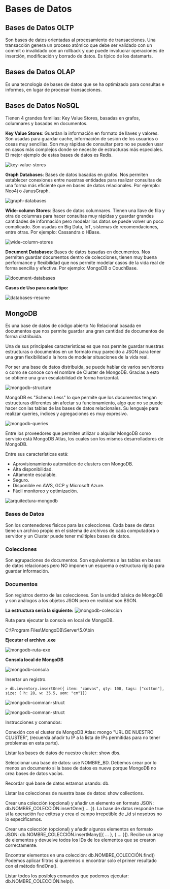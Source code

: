 # Bases de Datos

## Bases de Datos OLTP

Son bases de datos orientadas al procesamiento de transacciones. Una transacción genera un proceso atómico que debe ser validado con un commit o invalidado con un rollback y que puede involucrar operaciones de inserción, modificación y borrado de datos. Es típico de los datamarts.

## Bases de Datos OLAP

Es una tecnología de bases de datos que se ha optimizado para consultas e informes, en lugar de procesar transacciones.

## Bases de Datos NoSQL

Tienen 4 grandes familias: Key Value Stores, basadas en grafos, columnares y basadas en documentos.

**Key Value Stores**: Guardan la información en formato de llaves y valores. Son usadas para guardar cache, información de sesión de los usuarios o cosas muy sencillas. Son muy rápidas de consultar pero no se pueden usar en casos más complejos donde se necesite de estructuras más especiales. El mejor ejemplo de estas bases de datos es Redis.

![key-value-stores](/pictures/key-value-stores.PNG)

**Graph Databases**: Bases de datos basadas en grafos. Nos permiten establecer conexiones entre nuestras entidades para realizar consultas de una forma más eficiente que en bases de datos relacionales. Por ejemplo: Neo4j o JanusGraph.

![graph-databases](/pictures/graph-databases.PNG)

**Wide-column Stores**: Bases de datos columnares. Tienen una llave de fila y otra de columnas para hacer consultas muy rápidas y guardar grandes cantidades de información pero modelar los datos se puede volver un poco complicado. Son usadas en Big Data, IoT, sistemas de recomendaciones, entre otras. Por ejemplo: Cassandra o HBase.

![wide-column-stores](/pictures/wide-column-stores.PNG)

**Document Databases**: Bases de datos basadas en documentos. Nos permiten guardar documentos dentro de colecciones, tienen muy buena performance y flexibilidad que nos permite modelar casos de la vida real de forma sencilla y efectiva. Por ejemplo: MongoDB o CouchBase.

![document-databases](/pictures/document-databases.PNG)

**Casos de Uso para cada tipo:**

![databases-resume](/pictures/databases-resume.PNG)

## MongoDB

Es una base de datos de código abierto No Relacional basada en documentos que nos permite guardar una gran cantidad de documentos de forma distribuida.

Una de sus principales características es que nos permite guardar nuestras estructuras o documentos en un formato muy parecido a JSON para tener una gran flexibilidad a la hora de modelar situaciones de la vida real.

Por ser una base de datos distribuida, se puede hablar de varios servidores o como se conoce con el nombre de Cluster de MongoDB. Gracias a esto se obtiene una gran escalabilidad de forma horizontal.

![mongodb-structure](/pictures/mongodb-structure.PNG)

MongoDB es "Schema Less" lo que permite que los documentos tengan estructuras diferentes sin afectar su funcionamiento, algo que no se puede hacer con las tablas de las bases de datos relacionales. Su lenguaje para realizar queries, índices y agregaciones es muy expresivo.

![mongodb-queries](/pictures/mongodb-queries.PNG)

Entre los proveedores que permiten utilizar o alquilar MongoDB como servicio está MongoDB Atlas, los cuales son los mismos desarrolladores de MongoDB.

Entre sus características está:

* Aprovisionamiento automático de clusters con MongoDB.
* Alta disponibilidad.
* Altamente escalable.
* Seguro.
* Disponible en AWS, GCP y Microsoft Azure.
* Fácil monitoreo y optimización.

![arquitectura-mongodb](/pictures/arquitectura-mongodb.PNG)

### Bases de Datos
Son los contenedores físicos para las colecciones. Cada base de datos tiene un archivo propio en el sistema de archivos de cada computadora o servidor y un Cluster puede tener múltiples bases de datos.

### Colecciones
Son agrupaciones de documentos. Son equivalentes a las tablas en bases de datos relacionaes pero NO imponen un esquema o estructura rígida para guardar información.

### Documentos
Son registros dentro de las colecciones. Son la unidad básica de MongoDB y son análogos a los objetos JSON pero en realidad son BSON.

**La estructura sería la siguiente:**
![mongodb-coleccion](/pictures/mongodb-coleccion.PNG)

Ruta para ejecutar la consola en local de MongoDB.

C:\Program Files\MongoDB\Server\5.0\bin

**Ejecutar el archivo .exe**

![mongodb-ruta-exe](/pictures/mongodb-ruta-exe.PNG)

**Consola local de MongoDB**

![mongodb-consola](/pictures/mongodb-consola.PNG)

Insertar un registro.

    > db.inventory.insertOne({ item: "canvas", qty: 100, tags: ["cotton"], size: { h: 28, w: 35.5, uom: "cm"}})

![mongodb-comman-struct](/pictures/mongodb-comman-struct.jpg)


![mongodb-comman-struct](/pictures/mongodb-comman-struct-2.jpg)

Instrucciones y comandos:

Conexión con el cluster de MongoDB Atlas: mongo "URL DE NUESTRO CLUSTER", (recuerda añadir tu IP a la lista de IPs permitidas para no tener problemas en esta parte).

Listar las bases de datos de nuestro cluster: show dbs.

Seleccionar una base de datos: use NOMBRE_BD. Debemos crear por lo menos un documento si la base de datos es nueva porque MongoDB no crea bases de datos vacías.

Recordar qué base de datos estamos usando: db.

Listar las colecciones de nuestra base de datos: show collections.

Crear una colección (opcional) y añadir un elemento en formato JSON: db.NOMBRE_COLECCIÓN.insertOne({ ... }). La base de datos responde true si la operación fue exitosa y crea el campo irrepetible de _id si nosotros no lo especificamos.

Crear una colección (opcional) y añadir algunos elementos en formato JSON: db.NOMBRE_COLECCIÓN.insertMany([{ ... }, { ... }]). Recibe un array de elementos y devuelve todos los IDs de los elementos que se crearon correctamente.

Encontrar elementos en una colección: db.NOMBRE_COLECCIÓN.find() Podemos aplicar filtros si queremos o encontrar solo el primer resultado con el método findOne().

Listar todos los posibles comandos que podemos ejecutar: db.NOMBRE_COLECCIÓN.help().




